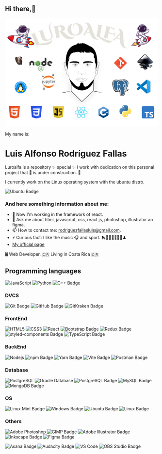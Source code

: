 ## Hi there,👋 

![Image](https://github.com/luroalfa/perfil/blob/main/bitmap.png)

My name is:
# Luis Alfonso Rodríguez Fallas

Luroalfa is a repository ✨ special ✨ I work with dedication on this personal project that 🚧 is under construction. 🚧

I currently work on the Linux operating system with the ubuntu distro.

![Ubuntu Badge](https://img.shields.io/badge/Ubuntu-E95420?logo=ubuntu&logoColor=fff&style=flat)

### And here something information about me:

- 🔭 Now I'm working in the framework of react.
- 💬 Ask me about html, javascript, css, react js, photoshop, illustrator an figma. 
- 📫 How to contact me: rodriguezfallasluis@gmail.com.
- ⚡ Curious fact: I like the music 🎧 and sport. 🛼🥋🥊🏋️‍♂️🏊‍♀️♟
- [My official page](https://rodriguezfallasluis.com)

🖥 Web Developer. 🇨🇷 Living in Costa Rica 🇨🇷

## Programming languages
![JavaScript](https://img.shields.io/badge/-JavaScript-%23F7DF1C?style=flat-square&logo=javascript&logoColor=000000&labelColor=%23F7DF1C&color=%23FFCE5A)
![Python](https://img.shields.io/badge/-Python-black?logo=Python&style=social)
![C++ Badge](https://img.shields.io/badge/C%2B%2B-00599C?logo=cplusplus&logoColor=fff&style=flat)

### DVCS
![Git Badge](https://img.shields.io/badge/Git-F05032?logo=git&logoColor=fff&style=flat)
![GitHub Badge](https://img.shields.io/badge/GitHub-181717?logo=github&logoColor=fff&style=flat)
![GitKraken Badge](https://img.shields.io/badge/GitKraken-179287?logo=gitkraken&logoColor=fff&style=flat)

### FrontEnd
![HTML5](https://img.shields.io/badge/-HTML5-%23E44D27?style=flat-square&logo=html5&logoColor=ffffff)
![CSS3](https://img.shields.io/badge/-CSS3-%231572B6?style=flat-square&logo=css3)
![React](https://img.shields.io/badge/-React-%23282C34?style=flat-square&logo=react)
![Bootstrap Badge](https://img.shields.io/badge/Bootstrap-7952B3?logo=bootstrap&logoColor=fff&style=flat)
![Redux Badge](https://img.shields.io/badge/Redux-764ABC?logo=redux&logoColor=fff&style=flat)
![styled-components Badge](https://img.shields.io/badge/styled--components-DB7093?logo=styledcomponents&logoColor=fff&style=flat)
![TypeScript Badge](https://img.shields.io/badge/TypeScript-3178C6?logo=typescript&logoColor=fff&style=flat)

### BackEnd
![Nodejs](https://img.shields.io/badge/-Nodejs-black?style=flat-square&logo=Node.js)
![npm Badge](https://img.shields.io/badge/npm-CB3837?logo=npm&logoColor=fff&style=flat)
![Yarn Badge](https://img.shields.io/badge/Yarn-2C8EBB?logo=yarn&logoColor=fff&style=flat)
![Vite Badge](https://img.shields.io/badge/Vite-646CFF?logo=vite&logoColor=fff&style=flat)
![Postman Badge](https://img.shields.io/badge/Postman-FF6C37?logo=postman&logoColor=fff&style=flat)

### Database
![PostgreSQL](https://img.shields.io/badge/-PostgreSQL-336791?style=flat-square&logo=postgresql)
![Oracle Database](http://img.shields.io/badge/-Oracle-DD0031?style=flat-square&logo=oracle)
![PostgreSQL Badge](https://img.shields.io/badge/PostgreSQL-4169E1?logo=postgresql&logoColor=fff&style=flat)
![MySQL Badge](https://img.shields.io/badge/MySQL-4479A1?logo=mysql&logoColor=fff&style=flat)
![MongoDB Badge](https://img.shields.io/badge/MongoDB-47A248?logo=mongodb&logoColor=fff&style=flat)

### OS
![Linux Mint Badge](https://img.shields.io/badge/Linux%20Mint-87CF3E?logo=linuxmint&logoColor=fff&style=flat)
![Windows Badge](https://img.shields.io/badge/Windows-0078D6?logo=windows&logoColor=fff&style=flat)
![Ubuntu Badge](https://img.shields.io/badge/Ubuntu-E95420?logo=ubuntu&logoColor=fff&style=flat)
![Linux Badge](https://img.shields.io/badge/Linux-FCC624?logo=linux&logoColor=000&style=flat)

### Others
![Adobe Photoshop](http://img.shields.io/badge/-Abode%20Photoshop-26C9FF?style=flat-square&logo=adobe-photoshop&logoColor=ffffff)
![GIMP Badge](https://img.shields.io/badge/GIMP-5C5543?logo=gimp&logoColor=fff&style=flat)
![Adobe Illustrator Badge](https://img.shields.io/badge/Adobe%20Illustrator-FF9A00?logo=adobeillustrator&logoColor=fff&style=flat)
![Inkscape Badge](https://img.shields.io/badge/Inkscape-000?logo=inkscape&logoColor=fff&style=flat)
![Figma Badge](https://img.shields.io/badge/Figma-F24E1E?logo=figma&logoColor=fff&style=flat)


![Asana Badge](https://img.shields.io/badge/Asana-273347?logo=asana&logoColor=fff&style=flat)
![Audacity Badge](https://img.shields.io/badge/Audacity-00C?logo=audacity&logoColor=fff&style=flat)
![VS Code](http://img.shields.io/badge/-VS%20Code-007ACC?style=flat-square&logo=visual-studio-code&logoColor=ffffff)
![OBS Studio Badge](https://img.shields.io/badge/OBS%20Studio-302E31?logo=obsstudio&logoColor=fff&style=flat)







